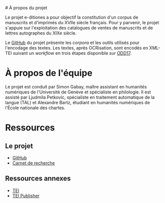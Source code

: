 <div class="body">
# À propos du projet

Le projet e-ditiones a pour objectif la constitution d'un corpus de manuscrits et d'imprimés du XVIIe siècle français. Pour y parvenir, le projet s'appuie sur l'exploitation des catalogues de ventes de manuscrits et de lettres autographes du XIXe siècle.

Le [GitHub](https://github.com/e-ditiones) du projet présente les *corpora* et les outils utilisés pour l'encodage des textes.
Les textes, après OCRisation, sont encodés en XML-TEI suivant un *workflow* en trois étapes disponible sur [ODD17](https://github.com/e-ditiones/ODD17).

# À propos de l'équipe

Le projet est conduit par Simon Gabay, maître assistant en humanités numériques de l'Université de Genève et spécialiste en philologie. 
Il est assisté par Ljudmila Petkovic, spécialiste en traitement automatique de la langue (TAL) et Alexandre Bartz, étudiant en humanités numériques de l'École nationale des chartes.

# Ressources

## Le projet

* [GitHub](https://github.com/e-ditiones)
* [Carnet de recherche](https://editiones.hypotheses.org/)

## Ressources annexes

* [TEI](https://tei-c.org/)
* [TEI Publisher](https://teipublisher.com/index.html)
</div>
